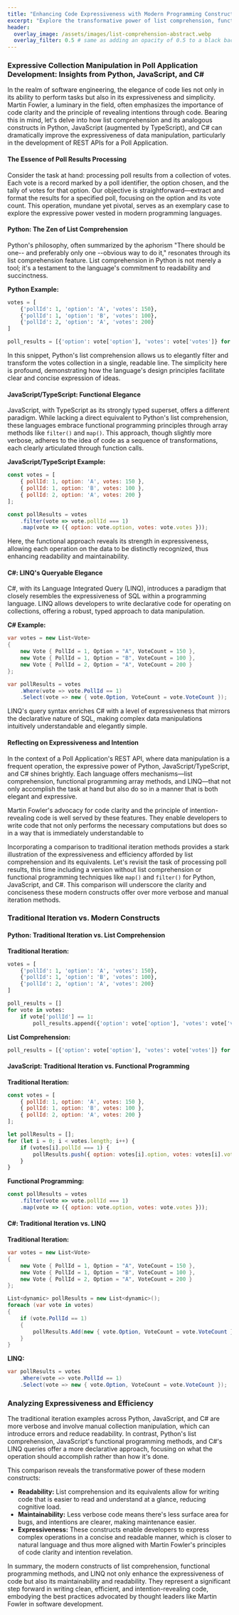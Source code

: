 ```yaml
---
title: "Enhancing Code Expressiveness with Modern Programming Constructs"
excerpt: "Explore the transformative power of list comprehension, functional programming methods, and LINQ across Python, JavaScript/TypeScript, and C#. This post delves into how these modern programming constructs significantly improve code readability, maintainability, and expressiveness, comparing traditional iteration methods to showcase their efficiency. Without focusing on specific applications, we illustrate these concepts through practical examples, revealing the stark contrast in coding paradigms and their impact on software development."
header:
  overlay_image: /assets/images/list-comprehension-abstract.webp
  overlay_filter: 0.5 # same as adding an opacity of 0.5 to a black background
---
```

### Expressive Collection Manipulation in Poll Application Development: Insights from Python, JavaScript, and C#

In the realm of software engineering, the elegance of code lies not only in its ability to perform tasks but also in its expressiveness and simplicity. Martin Fowler, a luminary in the field, often emphasizes the importance of code clarity and the principle of revealing intentions through code. Bearing this in mind, let's delve into how list comprehension and its analogous constructs in Python, JavaScript (augmented by TypeScript), and C# can dramatically improve the expressiveness of data manipulation, particularly in the development of REST APIs for a Poll Application.

#### The Essence of Poll Results Processing

Consider the task at hand: processing poll results from a collection of votes. Each vote is a record marked by a poll identifier, the option chosen, and the tally of votes for that option. Our objective is straightforward—extract and format the results for a specified poll, focusing on the option and its vote count. This operation, mundane yet pivotal, serves as an exemplary case to explore the expressive power vested in modern programming languages.

#### Python: The Zen of List Comprehension

Python's philosophy, often summarized by the aphorism "There should be one-- and preferably only one --obvious way to do it," resonates through its list comprehension feature. List comprehension in Python is not merely a tool; it's a testament to the language's commitment to readability and succinctness.

**Python Example:**

```python
votes = [
    {'pollId': 1, 'option': 'A', 'votes': 150},
    {'pollId': 1, 'option': 'B', 'votes': 100},
    {'pollId': 2, 'option': 'A', 'votes': 200}
]

poll_results = [{'option': vote['option'], 'votes': vote['votes']} for vote in votes if vote['pollId'] == 1]
```

In this snippet, Python's list comprehension allows us to elegantly filter and transform the votes collection in a single, readable line. The simplicity here is profound, demonstrating how the language's design principles facilitate clear and concise expression of ideas.

#### JavaScript/TypeScript: Functional Elegance

JavaScript, with TypeScript as its strongly typed superset, offers a different paradigm. While lacking a direct equivalent to Python's list comprehension, these languages embrace functional programming principles through array methods like `filter()` and `map()`. This approach, though slightly more verbose, adheres to the idea of code as a sequence of transformations, each clearly articulated through function calls.

**JavaScript/TypeScript Example:**

```javascript
const votes = [
    { pollId: 1, option: 'A', votes: 150 },
    { pollId: 1, option: 'B', votes: 100 },
    { pollId: 2, option: 'A', votes: 200 }
];

const pollResults = votes
    .filter(vote => vote.pollId === 1)
    .map(vote => ({ option: vote.option, votes: vote.votes }));
```

Here, the functional approach reveals its strength in expressiveness, allowing each operation on the data to be distinctly recognized, thus enhancing readability and maintainability.

#### C#: LINQ's Queryable Elegance

C#, with its Language Integrated Query (LINQ), introduces a paradigm that closely resembles the expressiveness of SQL within a programming language. LINQ allows developers to write declarative code for operating on collections, offering a robust, typed approach to data manipulation.

**C# Example:**

```csharp
var votes = new List<Vote>
{
    new Vote { PollId = 1, Option = "A", VoteCount = 150 },
    new Vote { PollId = 1, Option = "B", VoteCount = 100 },
    new Vote { PollId = 2, Option = "A", VoteCount = 200 }
};

var pollResults = votes
    .Where(vote => vote.PollId == 1)
    .Select(vote => new { vote.Option, VoteCount = vote.VoteCount });
```

LINQ's query syntax enriches C# with a level of expressiveness that mirrors the declarative nature of SQL, making complex data manipulations intuitively understandable and elegantly simple.

#### Reflecting on Expressiveness and Intention

In the context of a Poll Application's REST API, where data manipulation is a frequent operation, the expressive power of Python, JavaScript/TypeScript, and C# shines brightly. Each language offers mechanisms—list comprehension, functional programming array methods, and LINQ—that not only accomplish the task at hand but also do so in a manner that is both elegant and expressive.

Martin Fowler's advocacy for code clarity and the principle of intention-revealing code is well served by these features. They enable developers to write code that not only performs the necessary computations but does so in a way that is immediately understandable to

Incorporating a comparison to traditional iteration methods provides a stark illustration of the expressiveness and efficiency afforded by list comprehension and its equivalents. Let's revisit the task of processing poll results, this time including a version without list comprehension or functional programming techniques like `map()` and `filter()` for Python, JavaScript, and C#. This comparison will underscore the clarity and conciseness these modern constructs offer over more verbose and manual iteration methods.

### Traditional Iteration vs. Modern Constructs

#### Python: Traditional Iteration vs. List Comprehension

**Traditional Iteration:**

```python
votes = [
    {'pollId': 1, 'option': 'A', 'votes': 150},
    {'pollId': 1, 'option': 'B', 'votes': 100},
    {'pollId': 2, 'option': 'A', 'votes': 200}
]

poll_results = []
for vote in votes:
    if vote['pollId'] == 1:
        poll_results.append({'option': vote['option'], 'votes': vote['votes']})
```

**List Comprehension:**

```python
poll_results = [{'option': vote['option'], 'votes': vote['votes']} for vote in votes if vote['pollId'] == 1]
```

#### JavaScript: Traditional Iteration vs. Functional Programming

**Traditional Iteration:**

```javascript
const votes = [
    { pollId: 1, option: 'A', votes: 150 },
    { pollId: 1, option: 'B', votes: 100 },
    { pollId: 2, option: 'A', votes: 200 }
];

let pollResults = [];
for (let i = 0; i < votes.length; i++) {
    if (votes[i].pollId === 1) {
        pollResults.push({ option: votes[i].option, votes: votes[i].votes });
    }
}
```

**Functional Programming:**

```javascript
const pollResults = votes
    .filter(vote => vote.pollId === 1)
    .map(vote => ({ option: vote.option, votes: vote.votes }));
```

#### C#: Traditional Iteration vs. LINQ

**Traditional Iteration:**

```csharp
var votes = new List<Vote>
{
    new Vote { PollId = 1, Option = "A", VoteCount = 150 },
    new Vote { PollId = 1, Option = "B", VoteCount = 100 },
    new Vote { PollId = 2, Option = "A", VoteCount = 200 }
};

List<dynamic> pollResults = new List<dynamic>();
foreach (var vote in votes)
{
    if (vote.PollId == 1)
    {
        pollResults.Add(new { vote.Option, VoteCount = vote.VoteCount });
    }
}
```

**LINQ:**

```csharp
var pollResults = votes
    .Where(vote => vote.PollId == 1)
    .Select(vote => new { vote.Option, VoteCount = vote.VoteCount });
```

### Analyzing Expressiveness and Efficiency

The traditional iteration examples across Python, JavaScript, and C# are more verbose and involve manual collection manipulation, which can introduce errors and reduce readability. In contrast, Python's list comprehension, JavaScript's functional programming methods, and C#'s LINQ queries offer a more declarative approach, focusing on what the operation should accomplish rather than how it's done.

This comparison reveals the transformative power of these modern constructs:

- **Readability:** List comprehension and its equivalents allow for writing code that is easier to read and understand at a glance, reducing cognitive load.
- **Maintainability:** Less verbose code means there's less surface area for bugs, and intentions are clearer, making maintenance easier.
- **Expressiveness:** These constructs enable developers to express complex operations in a concise and readable manner, which is closer to natural language and thus more aligned with Martin Fowler's principles of code clarity and intention revelation.

In summary, the modern constructs of list comprehension, functional programming methods, and LINQ not only enhance the expressiveness of code but also its maintainability and readability. They represent a significant step forward in writing clean, efficient, and intention-revealing code, embodying the best practices advocated by thought leaders like Martin Fowler in software development.
